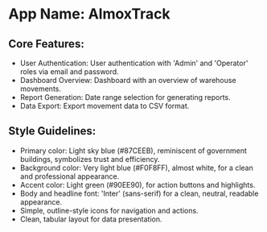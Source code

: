 # **App Name**: AlmoxTrack

## Core Features:

- User Authentication: User authentication with 'Admin' and 'Operator' roles via email and password.
- Dashboard Overview: Dashboard with an overview of warehouse movements.
- Report Generation: Date range selection for generating reports.
- Data Export: Export movement data to CSV format.

## Style Guidelines:

- Primary color: Light sky blue (#87CEEB), reminiscent of government buildings, symbolizes trust and efficiency.
- Background color: Very light blue (#F0F8FF), almost white, for a clean and professional appearance.
- Accent color: Light green (#90EE90), for action buttons and highlights.
- Body and headline font: 'Inter' (sans-serif) for a clean, neutral, readable appearance. 
- Simple, outline-style icons for navigation and actions.
- Clean, tabular layout for data presentation.